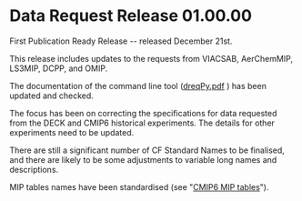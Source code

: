 <h1 class="title">Data Request Release 01.00.00</h1>

<div id="cog_post_body">
    <div id="cog_post_body">
        <p>
	First Publication Ready Release -- released December 21st.</p>
<p>
	This release includes updates to the requests from VIACSAB, AerChemMIP, LS3MIP, DCPP, and OMIP.</p>
<p>
	The documentation of the command line tool (<a href="http://proj.badc.rl.ac.uk/svn/exarch/CMIP6dreq/tags/latest/dreqPy/docs/dreqPy.pdf">dreqPy.pdf</a> ) has been updated and checked.</p>
<p>
	The focus has been on correcting the specifications for data requested from the DECK and CMIP6 historical experiments. The details for other experiments need to be updated.</p>
<p>
	There are still a significant number of CF Standard Names to be finalised, and there are likely to be some adjustments to variable long names and descriptions.</p>
<p>
	MIP tables names have been standardised (see &quot;<a href="https://www.earthsystemcog.org/projects/wip/mip_table_about">CMIP6 MIP tables</a>&quot;).</p>
<p>
	&nbsp;</p>
</div> <!--// end div id=cog_post_body //-->

